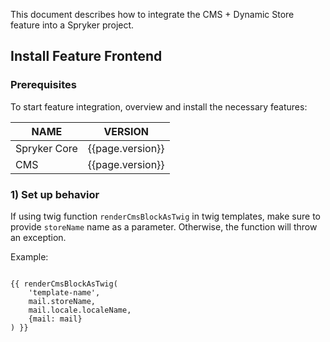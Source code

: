 
This document describes how to integrate the CMS + Dynamic Store feature into a Spryker project.

## Install Feature Frontend

### Prerequisites

To start feature integration, overview and install the necessary features:

| NAME | VERSION |  
| --- | --- | 
| Spryker Core | {{page.version}} | 
| CMS | {{page.version}} |

### 1) Set up behavior

If using twig function `renderCmsBlockAsTwig` in twig templates, make sure to provide `storeName` name as a parameter. Otherwise, the function will throw an exception.

Example:
```twig

{{ renderCmsBlockAsTwig(
    'template-name',
    mail.storeName,
    mail.locale.localeName,
    {mail: mail}
) }}
```